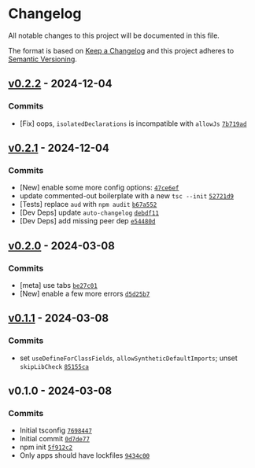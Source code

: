 # Changelog

All notable changes to this project will be documented in this file.

The format is based on [Keep a Changelog](https://keepachangelog.com/en/1.0.0/)
and this project adheres to [Semantic Versioning](https://semver.org/spec/v2.0.0.html).

## [v0.2.2](https://github.com/ljharb/tsconfig/compare/v0.2.1...v0.2.2) - 2024-12-04

### Commits

- [Fix] oops, `isolatedDeclarations` is incompatible with `allowJs` [`7b719ad`](https://github.com/ljharb/tsconfig/commit/7b719adc2f5ce94a6dcd412c6e6a666ba71e29a0)

## [v0.2.1](https://github.com/ljharb/tsconfig/compare/v0.2.0...v0.2.1) - 2024-12-04

### Commits

- [New] enable some more config options: [`47ce6ef`](https://github.com/ljharb/tsconfig/commit/47ce6ef0b100bccc548f9929c1501c3ca7260574)
- update commented-out boilerplate with a new `tsc --init` [`52721d9`](https://github.com/ljharb/tsconfig/commit/52721d964a997cfcc045105b985432bd9cf953d9)
- [Tests] replace `aud` with `npm audit` [`b67a552`](https://github.com/ljharb/tsconfig/commit/b67a5525fd16b3266bb6d1d3f0d5960c30ded31f)
- [Dev Deps] update `auto-changelog` [`debdf11`](https://github.com/ljharb/tsconfig/commit/debdf11686f6c02ff25f91047f405ce3694c0722)
- [Dev Deps] add missing peer dep [`e54480d`](https://github.com/ljharb/tsconfig/commit/e54480dbb99a539e7829438616748b97e29408be)

## [v0.2.0](https://github.com/ljharb/tsconfig/compare/v0.1.1...v0.2.0) - 2024-03-08

### Commits

- [meta] use tabs [`be27c01`](https://github.com/ljharb/tsconfig/commit/be27c01fd896887be3f5e81cb5246209bef0bcb7)
- [New] enable a few more errors [`d5d25b7`](https://github.com/ljharb/tsconfig/commit/d5d25b714b8960f69dd87385527953641a6e01cd)

## [v0.1.1](https://github.com/ljharb/tsconfig/compare/v0.1.0...v0.1.1) - 2024-03-08

### Commits

- set `useDefineForClassFields`, `allowSyntheticDefaultImports`; unset `skipLibCheck` [`85155ca`](https://github.com/ljharb/tsconfig/commit/85155ca34bc85d3384015612b9f3f791a1ce7e9a)

## v0.1.0 - 2024-03-08

### Commits

- Initial tsconfig [`7698447`](https://github.com/ljharb/tsconfig/commit/76984472642adec7382f5dcfc317b3ca837757d5)
- Initial commit [`0d7de77`](https://github.com/ljharb/tsconfig/commit/0d7de7732696792ecdff171e7ac97934c0fad1db)
- npm init [`5f912c2`](https://github.com/ljharb/tsconfig/commit/5f912c29a8127c730d2b09576de37f7038ea73ab)
- Only apps should have lockfiles [`9434c00`](https://github.com/ljharb/tsconfig/commit/9434c006d13783512874ced82aaa6c9c6e48de66)
